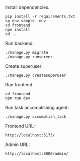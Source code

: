 Install dependencies.
```
pip install -r requirements.txt
cp env.sample .env
cd frontend
npm install
cd ..
```

Run backend:
```
./manage.py migrate
./manage.py runserver
```

Create superuser:
```
./manage.py createsuperuser
```

Run frontend:
```
cd frontend
npm run dev
```

Run task accomplishing agent:
```
./manage.py accomplish_task
```

Frontend URL:
```
http://localhost:5173/
```

Admin URL:
```
http://localhost:8000/admin/
```
